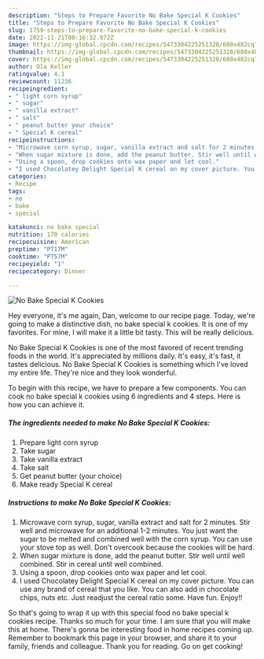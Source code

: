 ```yaml
---
description: "Steps to Prepare Favorite No Bake Special K Cookies"
title: "Steps to Prepare Favorite No Bake Special K Cookies"
slug: 1759-steps-to-prepare-favorite-no-bake-special-k-cookies
date: 2022-11-21T00:16:32.072Z
image: https://img-global.cpcdn.com/recipes/5473304225251328/680x482cq70/no-bake-special-k-cookies-recipe-main-photo.jpg
thumbnail: https://img-global.cpcdn.com/recipes/5473304225251328/680x482cq70/no-bake-special-k-cookies-recipe-main-photo.jpg
cover: https://img-global.cpcdn.com/recipes/5473304225251328/680x482cq70/no-bake-special-k-cookies-recipe-main-photo.jpg
author: Ola Keller
ratingvalue: 4.1
reviewcount: 11236
recipeingredient:
- " light corn syrup"
- " sugar"
- " vanilla extract"
- " salt"
- " peanut butter your choice"
- " Special K cereal"
recipeinstructions:
- "Microwave corn syrup, sugar, vanilla extract and salt for 2 minutes. Stir well and microwave for an additional 1-2 minutes. You just want the sugar to be melted and combined well with the corn syrup. You can use your stove top as well. Don&#39;t overcook because the cookies will be hard."
- "When sugar mixture is done, add the peanut butter. Stir well until well combined. Stir in cereal until well combined."
- "Using a spoon, drop cookies onto wax paper and let cool."
- "I used Chocolatey Delight Special K cereal on my cover picture. You can use any brand of cereal that you like. You can also add in chocolate chips, nuts etc. Just readjust the cereal ratio some. Have fun. Enjoy!!"
categories:
- Recipe
tags:
- no
- bake
- special

katakunci: no bake special 
nutrition: 170 calories
recipecuisine: American
preptime: "PT17M"
cooktime: "PT57M"
recipeyield: "1"
recipecategory: Dinner

---
```



![No Bake Special K Cookies](https://img-global.cpcdn.com/recipes/5473304225251328/680x482cq70/no-bake-special-k-cookies-recipe-main-photo.jpg)

Hey everyone, it's me again, Dan, welcome to our recipe page. Today, we're going to make a distinctive dish, no bake special k cookies. It is one of my favorites. For mine, I will make it a little bit tasty. This will be really delicious.



No Bake Special K Cookies is one of the most favored of recent trending foods in the world. It's appreciated by millions daily. It's easy, it's fast, it tastes delicious. No Bake Special K Cookies is something which I've loved my entire life. They're nice and they look wonderful.


To begin with this recipe, we have to prepare a few components. You can cook no bake special k cookies using 6 ingredients and 4 steps. Here is how you can achieve it.

<!--inarticleads1-->

##### The ingredients needed to make No Bake Special K Cookies:

1. Prepare  light corn syrup
1. Take  sugar
1. Take  vanilla extract
1. Take  salt
1. Get  peanut butter (your choice)
1. Make ready  Special K cereal




<!--inarticleads2-->

##### Instructions to make No Bake Special K Cookies:

1. Microwave corn syrup, sugar, vanilla extract and salt for 2 minutes. Stir well and microwave for an additional 1-2 minutes. You just want the sugar to be melted and combined well with the corn syrup. You can use your stove top as well. Don&#39;t overcook because the cookies will be hard.
1. When sugar mixture is done, add the peanut butter. Stir well until well combined. Stir in cereal until well combined.
1. Using a spoon, drop cookies onto wax paper and let cool.
1. I used Chocolatey Delight Special K cereal on my cover picture. You can use any brand of cereal that you like. You can also add in chocolate chips, nuts etc. Just readjust the cereal ratio some. Have fun. Enjoy!!




So that's going to wrap it up with this special food no bake special k cookies recipe. Thanks so much for your time. I am sure that you will make this at home. There's gonna be interesting food in home recipes coming up. Remember to bookmark this page in your browser, and share it to your family, friends and colleague. Thank you for reading. Go on get cooking!
